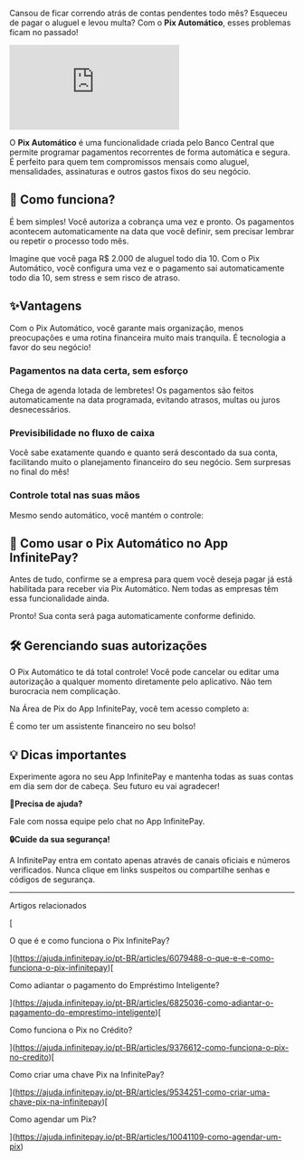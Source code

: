 Cansou de ficar correndo atrás de contas pendentes todo mês? Esqueceu de pagar o aluguel e levou multa? Com o **Pix Automático**, esses problemas ficam no passado!

<iframe src="https://www.youtube.com/embed/Msf2SvImS8A" frameborder="0" allowfullscreen="allowfullscreen"></iframe>

O **Pix Automático** é uma funcionalidade criada pelo Banco Central que permite programar pagamentos recorrentes de forma automática e segura. É perfeito para quem tem compromissos mensais como aluguel, mensalidades, assinaturas e outros gastos fixos do seu negócio.

## **🤔 Como funciona?**

É bem simples! Você autoriza a cobrança uma vez e pronto. Os pagamentos acontecem automaticamente na data que você definir, sem precisar lembrar ou repetir o processo todo mês.

Imagine que você paga R$ 2.000 de aluguel todo dia 10. Com o Pix Automático, você configura uma vez e o pagamento sai automaticamente todo dia 10, sem stress e sem risco de atraso.

## **✨Vantagens**

Com o Pix Automático, você garante mais organização, menos preocupações e uma rotina financeira muito mais tranquila. É tecnologia a favor do seu negócio!

### **Pagamentos na data certa, sem esforço**

Chega de agenda lotada de lembretes! Os pagamentos são feitos automaticamente na data programada, evitando atrasos, multas ou juros desnecessários.

### **Previsibilidade no fluxo de caixa**

Você sabe exatamente quando e quanto será descontado da sua conta, facilitando muito o planejamento financeiro do seu negócio. Sem surpresas no final do mês!

### **Controle total nas suas mãos**

Mesmo sendo automático, você mantém o controle:

## **📱 Como usar o Pix Automático no App InfinitePay?**

Antes de tudo, confirme se a empresa para quem você deseja pagar já está habilitada para receber via Pix Automático. Nem todas as empresas têm essa funcionalidade ainda.

Pronto! Sua conta será paga automaticamente conforme definido.

## **🛠️ Gerenciando suas autorizações**

O Pix Automático te dá total controle! Você pode cancelar ou editar uma autorização a qualquer momento diretamente pelo aplicativo. Não tem burocracia nem complicação.

Na Área de Pix do App InfinitePay, você tem acesso completo a:

É como ter um assistente financeiro no seu bolso!

## **💡 Dicas importantes**

Experimente agora no seu App InfinitePay e mantenha todas as suas contas em dia sem dor de cabeça. Seu futuro eu vai agradecer!

**🔔Precisa de ajuda?**

Fale com nossa equipe pelo chat no App InfinitePay.

**🔒Cuide da sua segurança!**

A InfinitePay entra em contato apenas através de canais oficiais e números verificados. Nunca clique em links suspeitos ou compartilhe senhas e códigos de segurança.

___

Artigos relacionados

[

O que é e como funciona o Pix InfinitePay?

](https://ajuda.infinitepay.io/pt-BR/articles/6079488-o-que-e-e-como-funciona-o-pix-infinitepay)[

Como adiantar o pagamento do Empréstimo Inteligente?

](https://ajuda.infinitepay.io/pt-BR/articles/6825036-como-adiantar-o-pagamento-do-emprestimo-inteligente)[

Como funciona o Pix no Crédito?

](https://ajuda.infinitepay.io/pt-BR/articles/9376612-como-funciona-o-pix-no-credito)[

Como criar uma chave Pix na InfinitePay?

](https://ajuda.infinitepay.io/pt-BR/articles/9534251-como-criar-uma-chave-pix-na-infinitepay)[

Como agendar um Pix?

](https://ajuda.infinitepay.io/pt-BR/articles/10041109-como-agendar-um-pix)